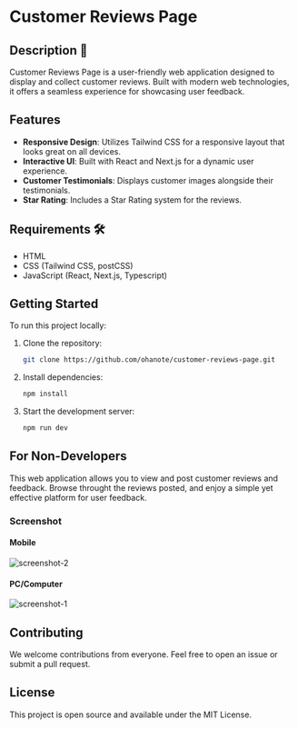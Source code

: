 # Customer Reviews Page

## Description 📜

Customer Reviews Page is a user-friendly web application designed to display and collect customer reviews. Built with modern web technologies, it offers a seamless experience for showcasing user feedback.

## Features

- **Responsive Design**: Utilizes Tailwind CSS for a responsive layout that looks great on all devices.
- **Interactive UI**: Built with React and Next.js for a dynamic user experience.
- **Customer Testimonials**: Displays customer images alongside their testimonials.
- **Star Rating**: Includes a Star Rating system for the reviews.

## Requirements 🛠️

- HTML
- CSS (Tailwind CSS, postCSS)
- JavaScript (React, Next.js, Typescript)

## Getting Started

To run this project locally:

1. Clone the repository:
   ```bash
   git clone https://github.com/ohanote/customer-reviews-page.git

2. Install dependencies:
   ```bash
   npm install

3. Start the development server:
   ```bash
   npm run dev

## For Non-Developers
This web application allows you to view and post customer reviews and feedback. Browse throught the reviews posted, and enjoy a simple yet effective platform for user feedback.

### Screenshot
#### Mobile
![screenshot-2](https://github.com/ohanote/CustomerReview/assets/125034922/71e3efb3-2090-45ce-af12-f4e6602ce713)

#### PC/Computer
![screenshot-1](https://github.com/ohanote/CustomerReview/assets/125034922/1522e5b8-0e63-4ff3-b992-e3a425fbc444)

## Contributing
We welcome contributions from everyone. Feel free to open an issue or submit a pull request.

## License
This project is open source and available under the MIT License.